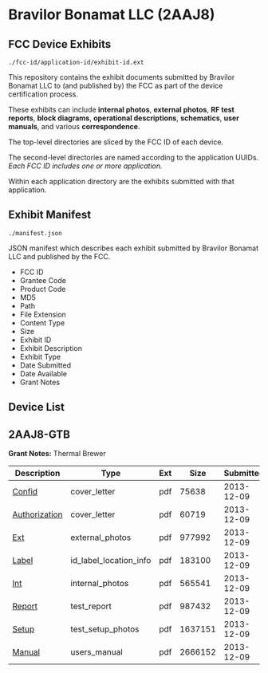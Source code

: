 # Bravilor Bonamat LLC (2AAJ8)
## FCC Device Exhibits

```
./fcc-id/application-id/exhibit-id.ext
```

This repository contains the exhibit documents submitted by Bravilor Bonamat LLC to (and published by) the FCC as part of the device certification process.

These exhibits can include **internal photos**, **external photos**, **RF test reports**, **block diagrams**, **operational descriptions**, **schematics**, **user manuals**, and various **correspondence**.

The top-level directories are sliced by the FCC ID of each device.

The second-level directories are named according to the application UUIDs. *Each FCC ID includes one or more application.*

Within each application directory are the exhibits submitted with that application. 

## Exhibit Manifest

```
./manifest.json
```

JSON manifest which describes each exhibit submitted by Bravilor Bonamat LLC and published by the FCC.

- FCC ID
- Grantee Code
- Product Code
- MD5
- Path
- File Extension
- Content Type
- Size
- Exhibit ID
- Exhibit Description
- Exhibit Type
- Date Submitted
- Date Available
- Grant Notes

## Device List
## 2AAJ8-GTB
**Grant Notes:** Thermal Brewer

| Description | Type | Ext | Size | Submitted | Available |
| ----------- | ---- | --- | ---- | --------- | --------- |
| [Confid](2AAJ8-GTB/37c8427ce59e0a8e0e1301d9149e1de5/2137212.pdf) | cover_letter | pdf | 75638 | 2013-12-09 | 2013-12-09 |
| [Authorization](2AAJ8-GTB/37c8427ce59e0a8e0e1301d9149e1de5/2137213.pdf) | cover_letter | pdf | 60719 | 2013-12-09 | 2013-12-09 |
| [Ext](2AAJ8-GTB/37c8427ce59e0a8e0e1301d9149e1de5/2137215.pdf) | external_photos | pdf | 977992 | 2013-12-09 | 2013-12-09 |
| [Label](2AAJ8-GTB/37c8427ce59e0a8e0e1301d9149e1de5/2137216.pdf) | id_label_location_info | pdf | 183100 | 2013-12-09 | 2013-12-09 |
| [Int](2AAJ8-GTB/37c8427ce59e0a8e0e1301d9149e1de5/2137214.pdf) | internal_photos | pdf | 565541 | 2013-12-09 | 2013-12-09 |
| [Report](2AAJ8-GTB/37c8427ce59e0a8e0e1301d9149e1de5/2137217.pdf) | test_report | pdf | 987432 | 2013-12-09 | 2013-12-09 |
| [Setup](2AAJ8-GTB/37c8427ce59e0a8e0e1301d9149e1de5/2137218.pdf) | test_setup_photos | pdf | 1637151 | 2013-12-09 | 2013-12-09 |
| [Manual](2AAJ8-GTB/37c8427ce59e0a8e0e1301d9149e1de5/2137219.pdf) | users_manual | pdf | 2666152 | 2013-12-09 | 2013-12-09 |
